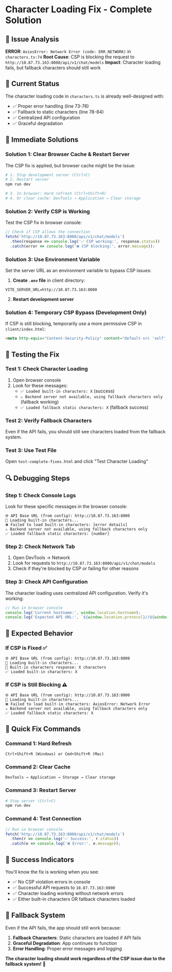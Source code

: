 # Character Loading Fix - Complete Solution

## 🎯 Issue Analysis

**ERROR**: `AxiosError: Network Error (code: ERR_NETWORK)` in `characters.ts:74`
**Root Cause**: CSP is blocking the request to `http://10.87.73.163:8000/api/v1/chat/models`
**Impact**: Character loading fails, but fallback characters should still work

## 🔧 Current Status

The character loading code in `characters.ts` is already well-designed with:
- ✅ Proper error handling (line 73-76)
- ✅ Fallback to static characters (line 78-84)
- ✅ Centralized API configuration
- ✅ Graceful degradation

## 🚨 Immediate Solutions

### **Solution 1: Clear Browser Cache & Restart Server**
The CSP fix is applied, but browser cache might be the issue:

```bash
# 1. Stop development server (Ctrl+C)
# 2. Restart server
npm run dev

# 3. In browser: Hard refresh (Ctrl+Shift+R)
# 4. Or clear cache: DevTools → Application → Clear storage
```

### **Solution 2: Verify CSP is Working**
Test the CSP fix in browser console:

```javascript
// Check if CSP allows the connection
fetch('http://10.87.73.163:8000/api/v1/chat/models')
  .then(response => console.log('✅ CSP working:', response.status))
  .catch(error => console.log('❌ CSP blocking:', error.message));
```

### **Solution 3: Use Environment Variable**
Set the server URL as an environment variable to bypass CSP issues:

1. **Create `.env` file** in client directory:
```
VITE_SERVER_URL=http://10.87.73.163:8000
```

2. **Restart development server**

### **Solution 4: Temporary CSP Bypass (Development Only)**
If CSP is still blocking, temporarily use a more permissive CSP in `client/index.html`:

```html
<meta http-equiv="Content-Security-Policy" content="default-src 'self'; script-src 'self'; style-src 'self' 'unsafe-inline'; img-src 'self' data: blob: https: http:; font-src 'self' data:; connect-src 'self' http://localhost:* ws://localhost:* http://127.0.0.1:* ws://127.0.0.1:* http://0.0.0.0:* ws://0.0.0.0:* http://192.168.*.*:* ws://192.168.*.*:* http://10.*.*.*:* ws://10.*.*.*:* https://nexusai.com https://www.nexusai.com https://*.supabase.co; frame-ancestors 'none'; base-uri 'self'; form-action 'self'; object-src 'none';" />
```

## 🧪 Testing the Fix

### **Test 1: Check Character Loading**
1. Open browser console
2. Look for these messages:
   - `✅ Loaded built-in characters: X` (success)
   - `⚠️ Backend server not available, using fallback characters only` (fallback working)
   - `✅ Loaded fallback static characters: X` (fallback success)

### **Test 2: Verify Fallback Characters**
Even if the API fails, you should still see characters loaded from the fallback system.

### **Test 3: Use Test File**
Open `test-complete-fixes.html` and click "Test Character Loading"

## 🔍 Debugging Steps

### **Step 1: Check Console Logs**
Look for these specific messages in the browser console:
```
🌐 API Base URL (from config): http://10.87.73.163:8000
🔄 Loading built-in characters...
❌ Failed to load built-in characters: [error details]
⚠️ Backend server not available, using fallback characters only
✅ Loaded fallback static characters: [number]
```

### **Step 2: Check Network Tab**
1. Open DevTools → Network
2. Look for requests to `http://10.87.73.163:8000/api/v1/chat/models`
3. Check if they're blocked by CSP or failing for other reasons

### **Step 3: Check API Configuration**
The character loading uses centralized API configuration. Verify it's working:

```javascript
// Run in browser console
console.log('Current hostname:', window.location.hostname);
console.log('Expected API URL:', `${window.location.protocol}//${window.location.hostname}:8000`);
```

## 🎯 Expected Behavior

### **If CSP is Fixed** ✅
```
🌐 API Base URL (from config): http://10.87.73.163:8000
🔄 Loading built-in characters...
📡 Built-in characters response: X characters
✅ Loaded built-in characters: X
```

### **If CSP is Still Blocking** ⚠️
```
🌐 API Base URL (from config): http://10.87.73.163:8000
🔄 Loading built-in characters...
❌ Failed to load built-in characters: AxiosError: Network Error
⚠️ Backend server not available, using fallback characters only
✅ Loaded fallback static characters: X
```

## 🚀 Quick Fix Commands

### **Command 1: Hard Refresh**
```
Ctrl+Shift+R (Windows) or Cmd+Shift+R (Mac)
```

### **Command 2: Clear Cache**
```
DevTools → Application → Storage → Clear storage
```

### **Command 3: Restart Server**
```bash
# Stop server (Ctrl+C)
npm run dev
```

### **Command 4: Test Connection**
```javascript
// Run in browser console
fetch('http://10.87.73.163:8000/api/v1/chat/models')
  .then(r => console.log('✅ Success:', r.status))
  .catch(e => console.log('❌ Error:', e.message));
```

## 🎉 Success Indicators

You'll know the fix is working when you see:
- ✅ No CSP violation errors in console
- ✅ Successful API requests to `10.87.73.163:8000`
- ✅ Character loading working without network errors
- ✅ Either built-in characters OR fallback characters loaded

## 🔄 Fallback System

Even if the API fails, the app should still work because:
1. **Fallback Characters**: Static characters are loaded if API fails
2. **Graceful Degradation**: App continues to function
3. **Error Handling**: Proper error messages and logging

**The character loading should work regardless of the CSP issue due to the fallback system!** 🎯
